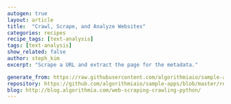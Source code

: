 ```yaml
---
autogen: true
layout: article
title:  "Crawl, Scrape, and Analyze Websites"
categories: recipes
recipe_tags: [text-analysis]
tags: [text-analysis]
show_related: false
author: steph_kim
excerpt: "Scrape a URL and extract the page for the metadata."

generate_from: https://raw.githubusercontent.com/algorithmiaio/sample-apps/master/recipes/Sitemap-2-AnalyzeURL/readme.md
repository: https://github.com/algorithmiaio/sample-apps/blob/master/recipes/Sitemap-2-AnalyzeURL/
blog: http://blog.algorithmia.com/web-scraping-crawling-python/
---
```

